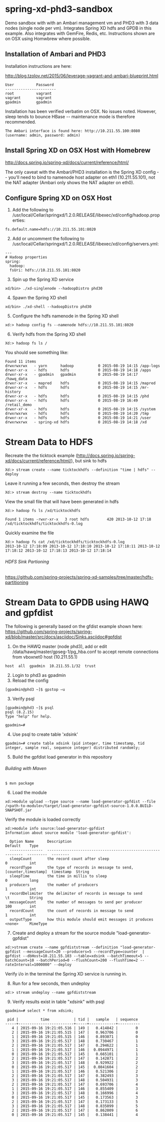 # spring-xd-phd3-sandbox
Demo sandbox with with an Ambari management vm and PHD3 with 3 data nodes (single node per vm). Integrates Spring XD hdfs and GPDB in this example. Also integrates with GemFire, Redis, etc. Instructions shown are on OSX using Homwbrew where possible.

## Installation of Ambari and PHD3

Installation instructions are here:

http://blog.tzolov.net/2015/06/leverage-vagrant-and-ambari-blueprint.html
```
User          Password
-----------------------
root          vagrant
vagrant       vagrant
gpadmin       gpadmin
```
Installation has been verified verbatim on OSX.  No issues noted. However, sleep tends to bounce HBase -- maintenance mode is therefore recommended.
```
The Ambari interface is found here: http://10.211.55.100:8080 (username: admin, password: admin)
```
## Install Spring XD on OSX Host with Homebrew

http://docs.spring.io/spring-xd/docs/current/reference/html/

The only caveat with the Ambari/PHD3 installation is the Spring XD config -- you'll need to bind to namenode host adapter on eth1 (10.211.55.101), not the NAT adapter (Ambari only shows the NAT adapter on eth0). 

## Configure Spring XD on OSX Host

1) Add the following to
/usr/local/Cellar/springxd/1.2.0.RELEASE/libexec/xd/config/hadoop.properties:
```
fs.default.name=hdfs://10.211.55.101:8020 
```
2) Add or uncomment the following to
/usr/local/Cellar/springxd/1.2.0.RELEASE/libexec/xd/config/servers.yml:
```
---
# Hadoop properties
spring:
  hadoop:
  fsUri: hdfs://10.211.55.101:8020
```
3) Spin up the Spring XD service
```
xd/bin> ./xd-singlenode --hadoopDistro phd30
```
4) Spawn the Spring XD shell
```
xd/bin> ./xd-shell --hadoopDistro phd30
```
5) Configure the hdfs namenode in the Spring XD shell
```
xd:> hadoop config fs --namenode hdfs://10.211.55.101:8020
```
6) Verify hdfs from the Spring XD shell
```
Xd:> hadoop fs ls /
```
You should see something like:
```
Found 11 items
drwxrwxrwx   - yarn      hadoop           0 2015-08-19 14:15 /app-logs
drwxr-xr-x   - hdfs      hdfs             0 2015-08-19 14:18 /apps
drwxr-xr-x   - gpadmin   gpadmin          0 2015-08-19 14:17 /hawq_data
drwxr-xr-x   - mapred    hdfs             0 2015-08-19 14:15 /mapred
drwxr-xr-x   - hdfs      hdfs             0 2015-08-19 14:15 /mr-history
drwxr-xr-x   - hdfs      hdfs             0 2015-08-19 14:15 /phd
drwxr-xr-x   - hdfs      hdfs             0 2015-08-19 16:49 /retail_demo
drwxr-xr-x   - hdfs      hdfs             0 2015-08-19 14:15 /system
drwxrwxrwx   - hdfs      hdfs             0 2015-08-19 14:20 /tmp
drwxr-xr-x   - hdfs      hdfs             0 2015-08-19 14:21 /user
drwxrwxrwx   - spring-xd hdfs             0 2015-08-19 14:18 /xd
```
# Stream Data to HDFS
Recreate the the ticktock example (http://docs.spring.io/spring-xd/docs/current/reference/html/), but sink to hdfs
```
Xd:> stream create --name ticktockhdfs --definition "time | hdfs" --deploy
```
Leave it running a few seconds, then destroy the stream
```
Xd:> stream destroy --name ticktockhdfs
```
View the small file that will have been generated in hdfs
```
Xd:> hadoop fs ls /xd/ticktockhdfs  

Found 1 items -rwxr-xr-x   3 root hdfs        420 2013-10-12 17:18 /xd/ticktockhdfs/ticktockhdfs-0.log
```
Quickly examine the file
```
Xd:> hadoop fs cat /xd/ticktockhdfs/ticktockhdfs-0.log  
2013-10-12 17:18:09 2013-10-12 17:18:10 2013-10-12 17:18:11 2013-10-12 17:18:12 2013-10-12 17:18:13 2013-10-12 17:18:14
```
###### HDFS Sink Partioning
https://github.com/spring-projects/spring-xd-samples/tree/master/hdfs-partitioning

# Stream Data to GPDB using HAWQ and gpfdist

The following is generally based on the gfdist example shown here:
https://github.com/spring-projects/spring-xd/blob/master/src/docs/asciidoc/Sinks.asciidoc#gpfdist

1) On the HAWQ master (node phd3), add or edit /data/hawq/master/gpseg-1/pg_hba.conf to accept remote connections from vboxnet0 host (10.211.55.1)
```
host  all  gpadmin  10.211.55.1/32  trust
```
2) Login to phd3 as gpadmin
3) Reload the config
```
[gpadmin@phd3 ~]$ gpstop –u
```
3) Verify psql
```
[gpadmin@phd3 ~]$ psql
psql (8.2.15)
Type "help" for help.

gpadmin=#
```
4) Use psql to create table 'xdsink'
```
gpadmin=# create table xdsink (pid integer, time timestamp, tid integer, sample real, sequence integer) distributed randomly;
```
5) Build the gpfdist load generator in this repository
###### Building with Maven
```
$ mvn package
```
6) Load the module
```
xd:>module upload --type source --name load-generator-gpfdist --file /<path-to-module>/target/load-generator-gpfdist-source-1.0.0.BUILD-SNAPSHOT.jar
```
Verify the module is loaded correctly
```
xd:>module info source:load-generator-gpfdist
Information about source module 'load-generator-gpfdist':

  Option Name      Description                                                  Default    Type
  ---------------  -----------------------------------------------------------  ---------  --------
  sleepCount       the record count after sleep                                 0          int
  recordType       the type of records in message to send, [counter,timestamp]  timestamp  String
  sleepTime        the time in millis to sleep                                  0          long
  producers        the number of producers                                      1          int
  recordDelimiter  the delimiter of records in message to send                  \t         String
  messageCount     the number of messages to send per producer                  100        int
  recordCount      the count of records in message to send                      1          int
  outputType       how this module should emit messages it produces             <none>     MimeType
```
7) Create and deploy a stream for the source module "load-generator-gpfdist"
```
xd:>stream create --name gpfdiststream --definition "load-generator-gpfdist --messageCount=20 --producers=5 --recordType=counter  | gpfdist --dbHost=10.211.55.103 --table=xdsink --batchTimeout=5 --batchCount=10 --batchPeriod=0 --flushCount=200 --flushTime=2 --rateInterval=1000000" --deploy
```
Verify i/o in the terminal the Spring XD service is running in.

8) Run for a few seconds, then undeploy
```
xd:> stream undeploy --name gpfdiststream
```
9) Verify results exist in table "xdsink" with psql
```
gpadmin=# select * from xdsink;

 pid |          time           | tid |   sample   | sequence 
-----+-------------------------+-----+------------+----------
   4 | 2015-09-16 19:21:05.516 | 149 |   0.414842 |        0
   2 | 2015-09-16 19:21:05.515 | 147 |   0.963706 |        0
   1 | 2015-09-16 19:21:05.515 | 146 |   0.893071 |        0
   3 | 2015-09-16 19:21:05.517 | 148 |   0.730467 |        1
   2 | 2015-09-16 19:21:05.517 | 147 |   0.294622 |        1
   1 | 2015-09-16 19:21:05.517 | 146 |  0.0944971 |        1
   0 | 2015-09-16 19:21:05.517 | 145 |   0.665101 |        1
   2 | 2015-09-16 19:21:05.517 | 147 |   0.142871 |        2
   3 | 2015-09-16 19:21:05.517 | 148 |   0.929922 |        2
   0 | 2015-09-16 19:21:05.517 | 145 |  0.0841604 |        2
   1 | 2015-09-16 19:21:05.517 | 146 |   0.521306 |        2
   2 | 2015-09-16 19:21:05.517 | 147 |   0.382493 |        3
   3 | 2015-09-16 19:21:05.517 | 148 |   0.504931 |        3
   2 | 2015-09-16 19:21:05.517 | 147 |   0.693706 |        4
   1 | 2015-09-16 19:21:05.517 | 146 |   0.855409 |        3
   3 | 2015-09-16 19:21:05.517 | 148 |   0.166996 |        4
   0 | 2015-09-16 19:21:05.517 | 145 |   0.173563 |        3
   2 | 2015-09-16 19:21:05.517 | 147 |   0.173133 |        5
   3 | 2015-09-16 19:21:05.517 | 148 |   0.835099 |        5
   2 | 2015-09-16 19:21:05.517 | 147 |   0.862009 |        6
   0 | 2015-09-16 19:21:05.517 | 145 |   0.138441 |        4
```
